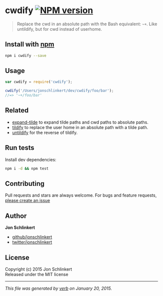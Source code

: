 # cwdify [![NPM version](https://badge.fury.io/js/cwdify.svg)](http://badge.fury.io/js/cwdify)

> Replace the cwd in an absolute path with the Bash equivalent: `~+`. Like untildify, but for cwd instead of userhome.

## Install with [npm](npmjs.org)

```bash
npm i cwdify --save
```

## Usage

```js
var cwdify = require('cwdify');

cwdify('/Users/jonschlinkert/dev/cwdify/foo/bar');
//=> '~+/foo/bar'
```

## Related

- [expand-tilde](https://github.com/jonschlinkert/expand-tild) to expand tilde paths and cwd paths to absolute paths.
- [tildify](https://github.com/sindresorhus/tildify) to replace the user home in an absolute path with a tilde path.
- [untildify](https://github.com/sindresorhus/untildify) for the reverse of tildify.


## Run tests

Install dev dependencies:

```bash
npm i -d && npm test
```

## Contributing
Pull requests and stars are always welcome. For bugs and feature requests, [please create an issue](https://github.com/jonschlinkert/cwdify/issues)

## Author

**Jon Schlinkert**
 
+ [github/jonschlinkert](https://github.com/jonschlinkert)
+ [twitter/jonschlinkert](http://twitter.com/jonschlinkert) 

## License
Copyright (c) 2015 Jon Schlinkert  
Released under the MIT license

***

_This file was generated by [verb](https://github.com/assemble/verb) on January 20, 2015._
